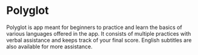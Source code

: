 # Polyglot
Polyglot is app meant for beginners to practice and learn the basics of various languages offered in the app. It consists of multiple practices with verbal assistance and keeps track of your final score. English subtitles are also available for more assistance.
